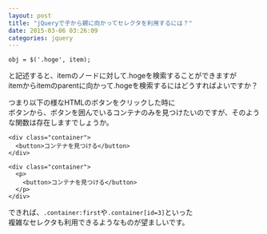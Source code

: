 ```yaml
---
layout: post
title: "jQueryで子から親に向かってセレクタを利用するには？"
date: 2015-03-06 03:26:09
categories: jquery
---
```

<pre><code>obj = $('.hoge', item);
</code></pre>

<p>と記述すると、itemのノードに対して.hogeを検索することができますが<br>
itemからitemのparentに向かって.hogeを検索するにはどうすればよいですか？</p>

<p>つまり以下の様なHTMLのボタンをクリックした時に<br>
ボタンから、ボタンを囲んでいるコンテナのみを見つけたいのですが、そのような関数は存在しますでしょうか。</p>

<pre><code>&lt;div class="container"&gt;
  &lt;button&gt;コンテナを見つける&lt;/button&gt;
&lt;/div&gt;

&lt;div class="container"&gt;
  &lt;p&gt;
    &lt;button&gt;コンテナを見つける&lt;/button&gt;
  &lt;/p&gt;
&lt;/div&gt;
</code></pre>

<p>できれば、<code>.container:first</code>や<code>.container[id=3]</code>といった<br>
複雑なセレクタも利用できるようなものが望ましいです。</p>
